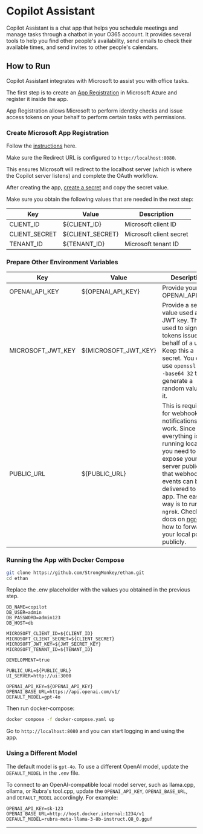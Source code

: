 # Copilot Assistant

Copilot Assistant is a chat app that helps you schedule meetings and manage tasks through a chatbot in your O365 account. It provides several tools to help you find other people's availability, send emails to check their available times, and send invites to other people's calendars.

## How to Run

Copilot Assistant integrates with Microsoft to assist you with office tasks.

The first step is to create an [App Registration](https://learn.microsoft.com/en-us/entra/identity-platform/quickstart-register-app?tabs=certificate) in Microsoft Azure and register it inside the app.

App Registration allows Microsoft to perform identity checks and issue access tokens on your behalf to perform certain tasks with permissions.

### Create Microsoft App Registration

Follow the [instructions](https://learn.microsoft.com/en-us/entra/identity-platform/quickstart-register-app?tabs=certificate) here.

Make sure the Redirect URL is configured to `http://localhost:8080`.

This ensures Microsoft will redirect to the localhost server (which is where the Copilot server listens) and complete the OAuth workflow.

After creating the app, [create a secret](https://learn.microsoft.com/en-us/entra/identity-platform/quickstart-register-app?tabs=certificate#add-credentials) and copy the secret value.

Make sure you obtain the following values that are needed in the next step:

| Key           | Value            | Description             |
|---------------|------------------|-------------------------|
| CLIENT_ID     | ${CLIENT_ID}     | Microsoft client ID     |
| CLIENT_SECRET | ${CLIENT_SECRET} | Microsoft client secret |
| TENANT_ID     | ${TENANT_ID}     | Microsoft tenant ID     |

### Prepare Other Environment Variables

| Key               | Value                | Description                                                                                                                                                                                                                                                                                                                             |
|-------------------|----------------------|-----------------------------------------------------------------------------------------------------------------------------------------------------------------------------------------------------------------------------------------------------------------------------------------------------------------------------------------|
| OPENAI_API_KEY    | ${OPENAI_API_KEY}    | Provide your OPENAI_API_KEY.                                                                                                                                                                                                                                                                                                            |
| MICROSOFT_JWT_KEY | ${MICROSOFT_JWT_KEY} | Provide a secret value used as a JWT key. This is used to sign JWT tokens issued on behalf of a user. Keep this a secret. You can use `openssl rand -base64 32` to generate a random value for it.                                                                                                                                     |                                                                                       
| PUBLIC_URL        | ${PUBLIC_URL}        | This is required for webhook notifications to work. Since everything is running locally, you need to expose your app server publicly so that webhook events can be delivered to the app. The easiest way is to run `ngrok`. Check the docs on [ngrok](https://ngrok.com/docs/getting-started/) on how to forward your local port publicly. |

### Running the App with Docker Compose

```bash
git clone https://github.com/StrongMonkey/ethan.git
cd ethan
```

Replace the .env placeholder with the values you obtained in the previous step.

```
DB_NAME=copilot
DB_USER=admin
DB_PASSWORD=admin123
DB_HOST=db

MICROSOFT_CLIENT_ID=${CLIENT_ID}
MICROSOFT_CLIENT_SECRET=${CLIENT_SECRET}
MICROSOFT_JWT_KEY=${JWT_SECRET_KEY}
MICROSOFT_TENANT_ID=${TENANT_ID}

DEVELOPMENT=true

PUBLIC_URL=${PUBLIC_URL}
UI_SERVER=http://ui:3000

OPENAI_API_KEY=${OPENAI_API_KEY}
OPENAI_BASE_URL=https://api.openai.com/v1/
DEFAULT_MODEL=gpt-4o
```

Then run docker-compose:

```bash
docker compose -f docker-compose.yaml up
```

Go to `http://localhost:8080` and you can start logging in and using the app.

### Using a Different Model

The default model is `gpt-4o`. To use a different OpenAI model, update the `DEFAULT_MODEL` in the `.env` file.

To connect to an OpenAI-compatible local model server, such as llama.cpp, ollama, or Rubra's tool.cpp, update the `OPENAI_API_KEY`, `OPENAI_BASE_URL`, and `DEFAULT_MODEL` accordingly. For example:

```
OPENAI_API_KEY=sk-123
OPENAI_BASE_URL=http://host.docker.internal:1234/v1
DEFAULT_MODEL=rubra-meta-llama-3-8b-instruct.Q8_0.gguf
```

---
